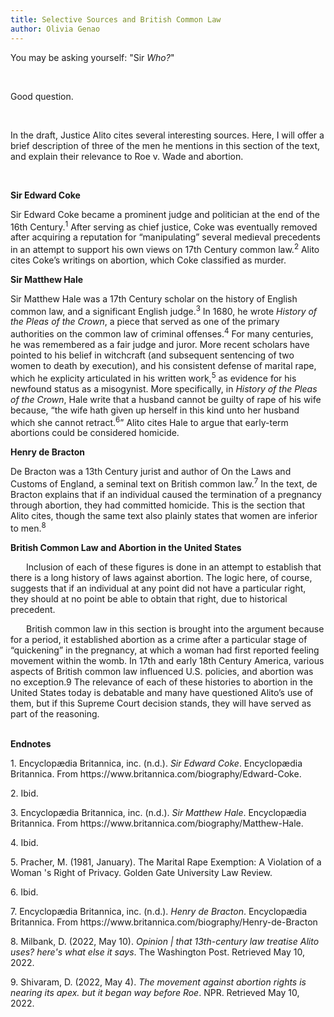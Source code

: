 ```yaml
---
title: Selective Sources and British Common Law
author: Olivia Genao
---
```

<p>You may be asking yourself: "Sir <i>Who?</i>"</p>
<br>
<p>Good question. </p>
<br>

<p>
In the draft, Justice Alito cites several interesting sources. Here, I will offer a brief description of three of the men he mentions in this section of the text, and explain their relevance to Roe v. Wade and abortion. </p>
<br>

<b>Sir Edward Coke</b>
<p>Sir Edward Coke became a prominent judge and politician at the end of the 16th Century.<sup>1</sup>  After serving as chief justice, Coke was eventually removed after acquiring a reputation for “manipulating” several medieval precedents in an attempt to support his own views on 17th Century common law.<sup>2</sup> Alito cites Coke’s writings on abortion, which Coke classified as murder. </p>

<b>Sir Matthew Hale</b>
<p>Sir Matthew Hale was a 17th Century scholar on the history of English common law, and a significant English judge.<sup>3</sup>  In 1680, he wrote <i>History of the Pleas of the Crown</i>, a piece that served as one of the primary authorities on the common law of criminal offenses.<sup>4</sup> For many centuries, he was remembered as a fair judge and juror. More recent scholars have pointed to his belief in witchcraft (and subsequent sentencing of two women to death by execution), and his consistent defense of marital rape, which he explicity articulated in his written work,<sup>5</sup> as evidence for his newfound status as a misogynist. More specifically, in  <i>History of the Pleas of the Crown</i>, Hale write that a husband cannot be guilty of rape of his wife because, “the wife hath given up herself in this kind unto her husband which she cannot retract.<sup>6</sup>” Alito cites Hale to argue that early-term abortions could be considered homicide. </p>

<b>Henry de Bracton</b>
<p>De Bracton was a 13th Century jurist and author of On the Laws and Customs of England, a seminal text on British common law.<sup>7</sup> In the text, de Bracton explains that if an individual caused the termination of a pregnancy through abortion, they had committed homicide. This is the section that Alito cites, though the same text also plainly states that women are inferior to men.<sup>8</sup></p>

<b>British Common Law and Abortion in the United States</b>

<p style="text-indent: 25px;">Inclusion of each of these figures is done in an attempt to establish that there is a long history of laws against abortion. The logic here, of course, suggests that if an individual at any point did not have a particular right, they should at no point be able to obtain that right, due to historical precedent. </p>

<p style="text-indent: 25px;">British common law in this section is brought into the argument because for a period, it established abortion as a crime after a particular stage of “quickening” in the pregnancy, at which a woman had first reported feeling movement within the womb. In 17th and early 18th Century America, various aspects of British common law influenced U.S. policies, and abortion was no exception.9 The relevance of each of these histories to abortion in the United States today is debatable and many have questioned Alito’s use of them, but if this Supreme Court decision stands, they will have served as part of the reasoning.  </p>

<br>
<b>Endnotes</b>
<p> 1.  Encyclopædia Britannica, inc. (n.d.). <i>Sir Edward Coke</i>. Encyclopædia Britannica. From https://www.britannica.com/biography/Edward-Coke.</p>
<p> 2.  Ibid.</p>
<p> 3.  Encyclopædia Britannica, inc. (n.d.). <i>Sir Matthew Hale</i>. Encyclopædia Britannica. From https://www.britannica.com/biography/Matthew-Hale.</p>
<p> 4.  Ibid.</p>
<p> 5.  Pracher, M. (1981, January). The Marital Rape Exemption: A Violation of a Woman 's Right of Privacy. Golden Gate University Law Review.</p>
<p> 6.  Ibid.</p>
<p> 7.  Encyclopædia Britannica, inc. (n.d.). <i>Henry de Bracton</i>. Encyclopædia Britannica. From https://www.britannica.com/biography/Henry-de-Bracton</p>
<p> 8.  Milbank, D. (2022, May 10). <i>Opinion | that 13th-century law treatise Alito uses? here's what else it says</i>. The Washington Post. Retrieved May 10, 2022. </p>
<p> 9.  Shivaram, D. (2022, May 4). <i>The movement against abortion rights is nearing its apex. but it began way before Roe</i>. NPR. Retrieved May 10, 2022.</p>
